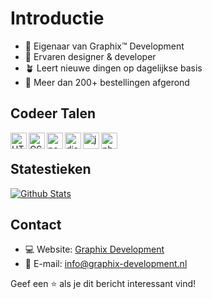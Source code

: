 # Introductie

- 👑 Eigenaar van Graphix™ Development
- 🔧 Ervaren designer & developer 
- 🪴 Leert nieuwe dingen op dagelijkse basis
- 🛒 Meer dan 200+ bestellingen afgerond

## Codeer Talen 

<img align="left" alt="HTML" width="26px" src="https://upload.wikimedia.org/wikipedia/commons/thumb/3/38/HTML5_Badge.svg/600px-HTML5_Badge.svg.png" />
<img align="left" alt="CSS" width="26px" src="https://www.pngkey.com/png/full/347-3470911_css3-html-css-js-logo-white.png" />
<img align="left" alt="node.js" width="26px" src="https://i.imgur.com/tYLFZBh.png" /> 
<img align="left" alt="discord.js" width="26px" src="https://i.imgur.com/SI1DZf3.png" />
<img align="left" alt="js" width="26px" src="https://i.imgur.com/3u1wzwE.png" />
<img align="left" alt="php" width="26px" src="https://brandslogos.com/wp-content/uploads/thumbs/php-logo-vector.svg" />
<p>&nbsp;</p> 

## Statestieken

<p align="left">
    <a href="https://github.com/GraphixDevelopment?tab=repositories" title="Profile">
        <img src="https://github-readme-stats.vercel.app/api?username=GraphixDevelopment&show_icons=true&theme=graywhite&border_color=aaa&custom_title=My%20GitHub%20Stats&border_radius=25" alt="Github Stats" />
    </a>

</p>

## Contact

* 💻 Website: [Graphix Development](https://graphix-development.nl/)
* 📨 E-mail: info@graphix-development.nl

Geef een ⭐️ als je dit bericht interessant vind!

